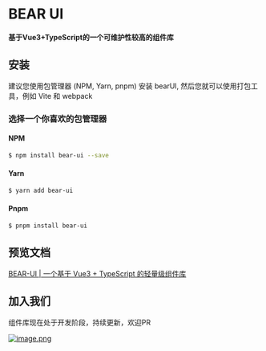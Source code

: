 # BEAR UI

**基于Vue3+TypeScript的一个可维护性较高的组件库**

## 安装

建议您使用包管理器 (NPM, Yarn, pnpm) 安装 bearUI, 然后您就可以使用打包工具，例如 Vite 和 webpack

### 选择一个你喜欢的包管理器

#### NPM

```bash
$ npm install bear-ui --save
```

#### Yarn

```bash
$ yarn add bear-ui
```

#### Pnpm

```bash
$ pnpm install bear-ui
```

## 预览文档

[BEAR-UI | 一个基于 Vue3 + TypeScript 的轻量级组件库](https://littlebearhat.github.io/bear-ui/)

## 加入我们

组件库现在处于开发阶段，持续更新，欢迎PR

[![image.png](https://i.postimg.cc/65hzyYcL/image.png)](https://postimg.cc/QHHczgRH)

